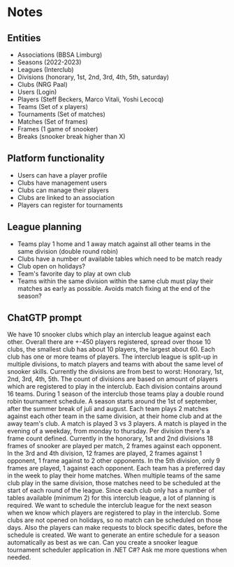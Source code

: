 # Notes

## Entities

- Associations (BBSA Limburg)
- Seasons (2022-2023)
- Leagues (Interclub)
- Divisions (honorary, 1st, 2nd, 3rd, 4th, 5th, saturday)
- Clubs (NRG Paal)
- Users (Login)
- Players (Steff Beckers, Marco Vitali, Yoshi Lecocq)
- Teams (Set of x players)
- Tournaments (Set of matches)
- Matches (Set of frames)
- Frames (1 game of snooker)
- Breaks (snooker break higher than X)

## Platform functionality

- Users can have a player profile
- Clubs have management users
- Clubs can manage their players
- Clubs are linked to an association
- Players can register for tournaments

## League planning

- Teams play 1 home and 1 away match against all other teams in the same division (double round robin)
- Clubs have a number of available tables which need to be match ready
- Club open on holidays?
- Team's favorite day to play at own club
- Teams within the same division within the same club must play their matches as early as possible. Avoids match fixing at the end of the season?

## ChatGTP prompt

We have 10 snooker clubs which play an interclub league against each other. Overall there are +-450 players registered, spread over those 10 clubs, the smallest club has about 10 players, the largest about 60. Each club has one or more teams of players. The interclub league is split-up in multiple divisions, to match players and teams with about the same level of snooker skills. Currently the divisions are from best to worst: Honorary, 1st, 2nd, 3rd, 4th, 5th. The count of divisions are based on amount of players which are registered to play in the interclub. Each division contains around 16 teams. During 1 season of the interclub those teams play a double round robin tournament schedule. A season starts around the 1st of september, after the summer break of juli and august. Each team plays 2 matches against each other team in the same division, at their home club and at the away team's club. A match is played 3 vs 3 players. A match is played in the evening of a weekday, from monday to thursday. Per division there's a frame count defined. Currently in the honorary, 1st and 2nd divisions 18 frames of snooker are played per match, 2 frames against each opponent. In the 3rd and 4th division, 12 frames are played, 2 frames against 1 opponent, 1 frame against to 2 other opponents. In the 5th division, only 9 frames are played, 1 against each opponent. Each team has a preferred day in the week to play their home matches. When multiple teams of the same club play in the same division, those matches need to be scheduled at the start of each round of the league. Since each club only has a number of tables available (minimum 2) for this interclub league, a lot of planning is required. We want to schedule the interclub league for the next season when we know which players are registered to play in the interclub. Some clubs are not opened on holidays, so no match can be scheduled on those days. Also the players can make requests to block specific dates, before the schedule is created. We want to generate an entire schedule for a season automatically as best as we can. Can you create a snooker league tournament scheduler application in .NET C#? Ask me more questions when needed.
